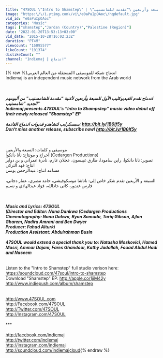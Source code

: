 ```yaml
---
title: "47SOUL \"Intro to Shamstep\" | \"السبعة وأربعين \"مقدمة للشامستيب"
image: "https:\/\/i.ytimg.com\/vi\/e0aPuIpOAoc\/hqdefault.jpg"
vid_id: "e0aPuIpOAoc"
categories: "Music"
tags: ["shamstep","Jordan (Country)","Palestine (Region)"]
date: "2022-01-20T13:53:13+03:00"
vid_date: "2015-10-28T16:02:23Z"
duration: "PT4M"
viewcount: "16095577"
likeCount: "101374"
dislikeCount: ""
channel: "Indiemaj | اندماج"
---
```

{% raw %}اندماج شبكة للموسيقى االمستقلة من العالم العربي<br /> Indiemaj is an independent music network from the Arab world<br /><br />***<br /><br />اندماج تقدم الفيديوكليب الأول للسبعة وأربعين لأغنية &quot;مقدمة للشامستيب&quot; من ألبومهم الجديد &quot;شامستيب&quot;<br />Indiemaj presents 47SOUL's “Intro to Shampstep” music video debut off their newly released “Shamstep” EP<br /><br />سبسكرايب لتشاهدو فديوات اندماج القادمة: <a rel="nofollow" target="blank" href="http://bit.ly/1B6lf5y">http://bit.ly/1B6lf5y</a><br />Don't miss another release, subscribe now! <a rel="nofollow" target="blank" href="http://bit.ly/1B6lf5y">http://bit.ly/1B6lf5y</a><br /><br />***<br /><br />موسيقى و كلمات: السبعة والأربعين<br />اخراج و مونتاج: نانا دانكوا (Cedargen Productions)<br />تصوير: نانا دانكوا، راين سامودا، طارق غيبسون، عجلان غارم، نادرة عمراني و بن دواير<br />انتاج: فهد التركي<br />مساعد انتاج: عبدالرحمن بوسن<br /><br />السبعة و الأربعين تقدم شكر خاص إلى: ناتاشا موسكوفيشي، حامد مصري، عمار دجاني، فارس غندور، كاثي جادالله، فؤاد عبدالهادي و نسيم<br /><br />***<br /><br />Music and Lyrics: 47SOUL<br />(Director and Editor: Nana Dankwa (Cedargen Productions<br />Cinematography: Nana Dakwa, Ryan Samuda, Tariq Gibson, Ajlan Gharem, Nadira Amrani and Ben Dwyer <br />Producer: Fahad Alturki<br />Production Assistant: Abdulrahman Busin<br /><br />47SOUL would extend a special thank you to: Natasha Moskovici, Hamed Masri, Ammar Dajani, Fares Ghandour, Kathy Jadallah, Fouad Abdul Hadi <br />and Naseem<br /><br />***<br />Listen to the &quot;Intro to Shamstep&quot; full studio verison here: <a rel="nofollow" target="blank" href="https://soundcloud.com/47soul/intro-to-shamstep">https://soundcloud.com/47soul/intro-to-shamstep</a><br />Download &quot;Shamstep&quot; EP: <a rel="nofollow" target="blank" href="http://apple.co/1jiM42y">http://apple.co/1jiM42y</a><br /><a rel="nofollow" target="blank" href="http://www.indiepush.com/album/shamstep">http://www.indiepush.com/album/shamstep</a><br /><br /><br /><a rel="nofollow" target="blank" href="http://www.47SOUL.com">http://www.47SOUL.com</a><br /><a rel="nofollow" target="blank" href="http://Facebook.com/47SOUL">http://Facebook.com/47SOUL</a><br /><a rel="nofollow" target="blank" href="http://Twitter.com/47SOUL">http://Twitter.com/47SOUL</a><br /><a rel="nofollow" target="blank" href="http://Instagram.com/47SOUL">http://Instagram.com/47SOUL</a><br /><br />***<br /><br /><a rel="nofollow" target="blank" href="http://facebook.com/indiemaj">http://facebook.com/indiemaj</a><br /><a rel="nofollow" target="blank" href="http://twitter.com/indiemaj">http://twitter.com/indiemaj</a><br /><a rel="nofollow" target="blank" href="http://instagram.com/indiemaj">http://instagram.com/indiemaj</a><br /><a rel="nofollow" target="blank" href="http://soundcloud.com/indiemajcloud">http://soundcloud.com/indiemajcloud</a>{% endraw %}
